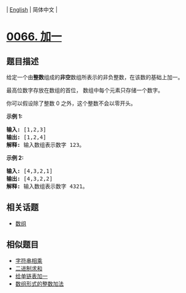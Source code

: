 
| [English](README_EN.md) | 简体中文 |

# [0066. 加一](https://leetcode-cn.com/problems/plus-one/)

## 题目描述

<p>给定一个由<strong>整数</strong>组成的<strong>非空</strong>数组所表示的非负整数，在该数的基础上加一。</p>

<p>最高位数字存放在数组的首位， 数组中每个元素只存储一个数字。</p>

<p>你可以假设除了整数 0 之外，这个整数不会以零开头。</p>

<p><strong>示例&nbsp;1:</strong></p>

<pre><strong>输入:</strong> [1,2,3]
<strong>输出:</strong> [1,2,4]
<strong>解释:</strong> 输入数组表示数字 123。
</pre>

<p><strong>示例&nbsp;2:</strong></p>

<pre><strong>输入:</strong> [4,3,2,1]
<strong>输出:</strong> [4,3,2,2]
<strong>解释:</strong> 输入数组表示数字 4321。
</pre>


## 相关话题

- [数组](https://leetcode-cn.com/tag/array)

## 相似题目

- [字符串相乘](../multiply-strings/README.md)
- [二进制求和](../add-binary/README.md)
- [给单链表加一](../plus-one-linked-list/README.md)
- [数组形式的整数加法](../add-to-array-form-of-integer/README.md)
